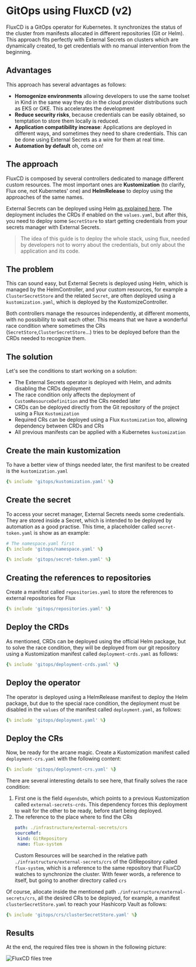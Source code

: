 # GitOps using FluxCD (v2)

FluxCD is a GitOps operator for Kubernetes. It synchronizes the status of the cluster from manifests allocated in
different repositories (Git or Helm). This approach fits perfectly with External Secrets on clusters which are dynamically
created, to get credentials with no manual intervention from the beginning.

## Advantages

This approach has several advantages as follows:

* **Homogenize environments** allowing developers to use the same toolset in Kind in the same way they do in the cloud
  provider distributions such as EKS or GKE. This accelerates the development
* **Reduce security risks**, because credentials can be easily obtained, so temptation to store them locally is reduced.
* **Application compatibility increase**: Applications are deployed in different ways, and sometimes they need to share
  credentials. This can be done using External Secrets as a wire for them at real time.
* **Automation by default** oh, come on!

## The approach

FluxCD is composed by several controllers dedicated to manage different custom resources. The most important
ones are **Kustomization** (to clarify, Flux one, not Kubernetes' one) and **HelmRelease** to deploy using the approaches
of the same names.

External Secrets can be deployed using Helm [as explained here](../guides/getting-started.md). The deployment includes the
CRDs if enabled on the `values.yaml`, but after this, you need to deploy some `SecretStore` to start
getting credentials from your secrets manager with External Secrets.

> The idea of this guide is to deploy the whole stack, using flux, needed by developers not to worry about the credentials,
> but only about the application and its code.

## The problem

This can sound easy, but External Secrets is deployed using Helm, which is managed by the HelmController,
and your custom resources, for example a `ClusterSecretStore` and the related `Secret`, are often deployed using a
`kustomization.yaml`, which is deployed by the KustomizeController.

Both controllers manage the resources independently, at different moments, with no possibility to wait each other.
This means that we have a wonderful race condition where sometimes the CRs (`SecretStore`,`ClusterSecretStore`...) tries
to be deployed before than the CRDs needed to recognize them.

## The solution

Let's see the conditions to start working on a solution:

* The External Secrets operator is deployed with Helm, and admits disabling the CRDs deployment
* The race condition only affects the deployment of `CustomResourceDefinition` and the CRs needed later
* CRDs can be deployed directly from the Git repository of the project using a Flux `Kustomization`
* Required CRs can be deployed using a Flux `Kustomization` too, allowing dependency between CRDs and CRs
* All previous manifests can be applied with a Kubernetes `kustomization`

## Create the main kustomization

To have a better view of things needed later, the first manifest to be created is the `kustomization.yaml`

```yaml
{% include 'gitops/kustomization.yaml' %}
```

## Create the secret

To access your secret manager, External Secrets needs some credentials. They are stored inside a Secret, which is intended
to be deployed by automation as a good practise. This time, a placeholder called `secret-token.yaml` is show as an example:

```yaml
# The namespace.yaml first
{% include 'gitops/namespace.yaml' %}
```

```yaml
{% include 'gitops/secret-token.yaml' %}
```

## Creating the references to repositories

Create a manifest called `repositories.yaml` to store the references to external repositories for Flux

```yaml
{% include 'gitops/repositories.yaml' %}
```

## Deploy the CRDs

As mentioned, CRDs can be deployed using the official Helm package, but to solve the race condition, they will be deployed
from our git repository using a Kustomization manifest called `deployment-crds.yaml` as follows:

```yaml
{% include 'gitops/deployment-crds.yaml' %}
```

## Deploy the operator

The operator is deployed using a HelmRelease manifest to deploy the Helm package, but due to the special race condition,
the deployment must be disabled in the `values` of the manifest called `deployment.yaml`, as follows:

```yaml
{% include 'gitops/deployment.yaml' %}
```

## Deploy the CRs

Now, be ready for the arcane magic. Create a Kustomization manifest called `deployment-crs.yaml` with the following content:

```yaml
{% include 'gitops/deployment-crs.yaml' %}
```

There are several interesting details to see here, that finally solves the race condition:

1. First one is the field `dependsOn`, which points to a previous Kustomization called `external-secrets-crds`. This
   dependency forces this deployment to wait for the other to be ready, before start being deployed.
2. The reference to the place where to find the CRs
   ```yaml
   path: ./infrastructure/external-secrets/crs
   sourceRef:
    kind: GitRepository
    name: flux-system
   ```
   Custom Resources will be searched in the relative path `./infrastructure/external-secrets/crs` of the GitRepository
   called `flux-system`, which is a reference to the same repository that FluxCD watches to synchronize the cluster.
   With fewer words, a reference to itself, but going to another directory called `crs`

Of course, allocate inside the mentioned path `./infrastructure/external-secrets/crs`, all the desired CRs to be deployed,
for example, a manifest `clusterSecretStore.yaml` to reach your Hashicorp Vault as follows:

```yaml
{% include 'gitops/crs/clusterSecretStore.yaml' %}
```

## Results

At the end, the required files tree is shown in the following picture:

![FluxCD files tree](../pictures/screenshot_gitops_final_directory_tree.png)
